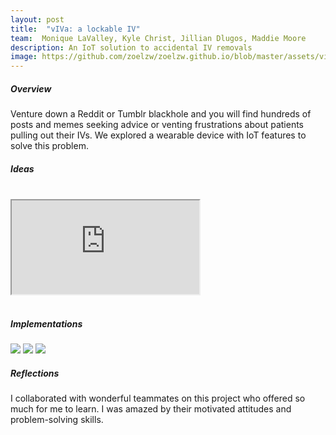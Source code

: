 ```yaml
---
layout: post
title:  "vIVa: a lockable IV"
team:  Monique LaValley, Kyle Christ, Jillian Dlugos, Maddie Moore
description: An IoT solution to accidental IV removals 
image: https://github.com/zoelzw/zoelzw.github.io/blob/master/assets/viva.png?raw=true
---
```

<div class="row">
  <div class="col-md-3">
    <h5 class="Heading"> Overview </h5>
  </div>
  
  <div class="col-md-9">
    <p> 
      Venture down a Reddit or Tumblr blackhole and you will find hundreds of posts and memes seeking advice or venting frustrations about patients pulling out their IVs. We explored a wearable device with IoT features to solve this problem.
    </p>
  </div>
</div>


<div class="row">
  <div class="col-md-3">
    <h5 class="Heading"> Ideas </h5>
    <br>
  </div>
  <div class="col-md-9">
    <div class="d-flex justify-content-center embed-responsive embed-responsive-16by9">
      <iframe class="embed-responsive-item" src="https://www.youtube.com/embed/SaPTXDMkt2U" allowfullscreen></iframe>
    </div>
    <br>
  </div>
</div>


<div class="row">
  <div class="col-md-3">
    <h5 class="Heading"> Implementations </h5>
  </div>
  
  <div class="col-md-9">
    <img src="https://github.com/zoelzw/zoelzw.github.io/blob/master/assets/viva1.png?raw=true">
    <img src="https://github.com/zoelzw/zoelzw.github.io/blob/master/assets/viva2.png?raw=true">
    <img src="https://github.com/zoelzw/zoelzw.github.io/blob/master/assets/viva3.png?raw=true"/>
  </div>
</div>

<!-- <hr bordercolor = "lightgrey"> -->

<div class="row">
  <div class="col-md-3">
    <!-- <span style="font-size: 2em; color: red;">
        <i class="fa fa-angle-right "></i>
    </span> -->
    <h5 class="Heading"> Reflections </h5>
  </div>
  
  <div class="col-md-9">
    <p> 
        I collaborated with wonderful teammates on this project who offered so much for me to learn. I was amazed by their motivated attitudes and problem-solving skills. 
    </p>
  </div>
</div>
